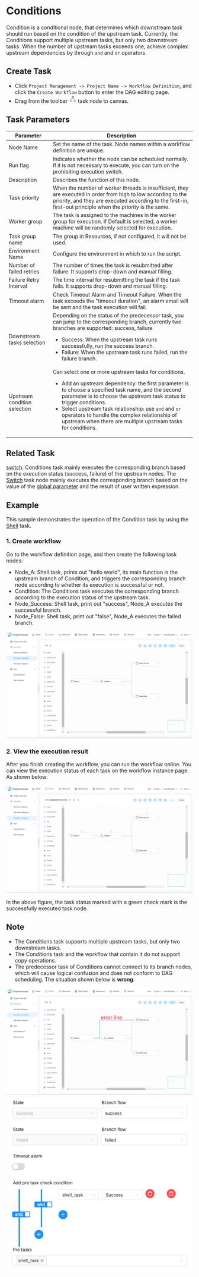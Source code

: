 # Conditions

Condition is a conditional node, that determines which downstream task should run based on the condition of the upstream task. Currently, the Conditions support multiple upstream tasks, but only two downstream tasks. When the number of upstream tasks exceeds one, achieve complex upstream dependencies by through `and` and `or` operators.

## Create Task

- Click `Project Management -> Project Name -> Workflow Definition`, and click the `Create Workflow` button to enter the DAG editing page.
- Drag from the toolbar <img src="../../../../img/conditions.png" width="20"/> task node to canvas.

## Task Parameters

| **Parameter** | **Description**                                                                                                                                                                                                                                                                                                                                                                                                                                                               |
| -------- |-------------------------------------------------------------------------------------------------------------------------------------------------------------------------------------------------------------------------------------------------------------------------------------------------------------------------------------------------------------------------------------------------------------------------------------------------------------------------------|
| Node Name | Set the name of the task. Node names within a workflow definition are unique.                                                                                                                                                                                                                                                                                                                                                                                                 |
| Run flag | Indicates whether the node can be scheduled normally. If it is not necessary to execute, you can turn on the prohibiting execution switch.                                                                                                                                                                                                                                                                                                                                    |
| Description | Describes the function of this node.                                                                                                                                                                                                                                                                                                                                                                                                                                          | 
| Task priority | When the number of worker threads is insufficient, they are executed in order from high to low according to the priority, and they are executed according to the first-in, first-out principle when the priority is the same.                                                                                                                                                                                                                                                 |
| Worker group | The task is assigned to the machines in the worker group for execution. If Default is selected, a worker machine will be randomly selected for execution.                                                                                                                                                                                                                                                                                                                     | 
| Task group name | The group in Resources, if not configured, it will not be used.                                                                                                                                                                                                                                                                                                                                                                                                               |
| Environment Name | Configure the environment in which to run the script.                                                                                                                                                                                                                                                                                                                                                                                                                         |
| Number of failed retries | The number of times the task is resubmitted after failure. It supports drop-down and manual filling.                                                                                                                                                                                                                                                                                                                                                                          |
| Failure Retry Interval | The time interval for resubmitting the task if the task fails. It supports drop-down and manual filling.                                                                                                                                                                                                                                                                                                                                                                      |
| Timeout alarm | Check Timeout Alarm and Timeout Failure. When the task exceeds the "timeout duration", an alarm email will be sent and the task execution will fail.                                                                                                                                                                                                                                                                                                                          |
| Downstream tasks selection | Depending on the status of the predecessor task, you can jump to the corresponding branch, currently two branches are supported: success, failure <ul><li>Success: When the upstream task runs successfully, run the success branch.</li><li>Failure: When the upstream task runs failed, run the failure branch.</li></ul></li></ul>                                                                                                   |
| Upstream condition selection | Can select one or more upstream tasks for conditions.<ul><li>Add an upstream dependency: the first parameter is to choose a specified task name, and the second parameter is to choose the upstream task status to trigger conditions.</li><li>Select upstream task relationship: use `and` and `or` operators to handle the complex relationship of upstream when there are multiple upstream tasks for conditions.</li></ul></li></ul> |

## Related Task

[switch](switch.md): Conditions task mainly executes the corresponding branch based on the execution status (success, failure) of the upstream nodes. The [Switch](switch.md) task node mainly executes the corresponding branch based on the value of the [global parameter](../parameter/global.md) and the result of user written expression.

## Example

This sample demonstrates the operation of the Condition task by using the [Shell](shell.md) task.

### 1. Create workflow

Go to the workflow definition page, and then create the following task nodes:

- Node_A: Shell task, prints out "hello world", its main function is the upstream branch of Condition, and triggers the corresponding branch node according to whether its execution is successful or not.
- Condition: The Conditions task executes the corresponding branch according to the execution status of the upstream task.
- Node_Success: Shell task, print out "success", Node_A executes the successful branch.
- Node_False: Shell task, print out "false", Node_A executes the failed branch.

![condition_task01](../../../../img/tasks/demo/condition_task01.png)

### 2. View the execution result

After you finish creating the workflow, you can run the workflow online. You can view the execution status of each task on the workflow instance page. As shown below:

![condition_task02](../../../../img/tasks/demo/condition_task02.png)

In the above figure, the task status marked with a green check mark is the successfully executed task node.

## Note

- The Conditions task supports multiple upstream tasks, but only two downstream tasks.
- The Conditions task and the workflow that contain it do not support copy operations.
- The predecessor task of Conditions cannot connect to its branch nodes, which will cause logical confusion and does not conform to DAG scheduling. The situation shown below is **wrong**.

![condition_task03](../../../../img/tasks/demo/condition_task03.png)
![condition_task04](../../../../img/tasks/demo/condition_task04.png)
